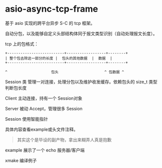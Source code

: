 # asio-async-tcp-frame

基于 asio 实现的跨平台异步 S-C 的 tcp 框架。

自动分包，以及能够自定义头部结构体同于报文类型识别（自动处理报文长度）。

tcp 上的包格式：

```
+--------------------------+------------------+--------+
| 整个包去除这一部分的长度 |  包头的其他数据  |  数据  |
+--------------------------+------------------+--------+

^                    包头                     ^ 包数据 ^
```

Session 类 管理一对连接，处理分包以及维护收发缓存。依赖包头的 size_t 类型判断包长度

Client 主动连接，持有一个 Session对象

Server 被动 Accept，管理很多 Session

Session 使用智能指针

具体内容查看example或头文件注释。

> 其实这个是毕设的副产物，拿出来糊弄人真是抱歉

example 展示了一个 echo 服务器/客户端

xmake 编译例子
